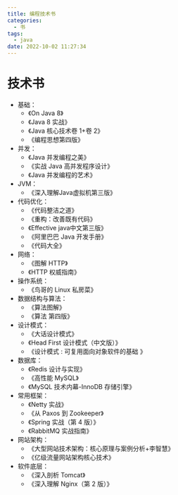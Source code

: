```yaml
---
title: 编程技术书
categories:
  - 书
tags:
  - java
date: 2022-10-02 11:27:34
---
```


# 技术书

- 基础：
  - 《On Java 8》
  - 《Java 8 实战》
  - 《Java 核心技术卷 1+卷 2》
  - 《编程思想第四版》
- 并发：
  - 《Java 并发编程之美》 
  - 《实战 Java 高并发程序设计》
  - 《Java 并发编程的艺术》
- JVM：
  - 《深入理解Java虚拟机第三版》
- 代码优化：
  - 《代码整洁之道》
  - 《重构：改善既有代码》 
  - 《Effective java中文第三版》
  - 《阿里巴巴 Java 开发手册》
  - 《代码大全》
- 网络：
  - 《图解 HTTP》
  - 《HTTP 权威指南》 
- 操作系统：
  - 《鸟哥的 Linux 私房菜》
- 数据结构与算法：
  - 《算法图解》
  - 《算法 第四版》
- 设计模式：
  - 《大话设计模式》
  - 《Head First 设计模式（中文版）》
  - 《设计模式 : 可复用面向对象软件的基础 》
- 数据库：
  - 《Redis 设计与实现》
  - 《高性能 MySQL》
  - 《MySQL 技术内幕-InnoDB 存储引擎》
- 常用框架：
  - 《Netty 实战》
  - 《从 Paxos 到 Zookeeper》
  - 《Spring 实战（第 4 版）》
  - 《RabbitMQ 实战指南》
- 网站架构：
  - 《大型网站技术架构：核心原理与案例分析+李智慧》
  - 《亿级流量网站架构核心技术》
- 软件底层：
  - 《深入剖析 Tomcat》
  - 《深入理解 Nginx（第 2 版）》